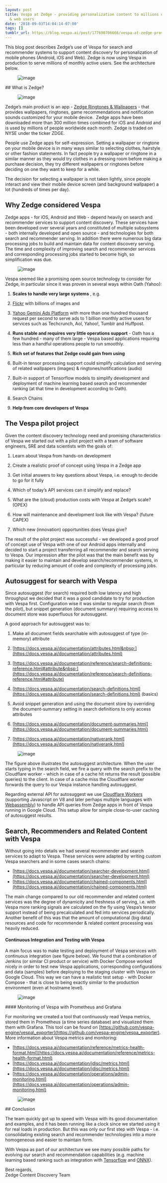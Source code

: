 ```yaml
---
layout: post
title: Vespa at Zedge - providing personalization content to millions of iOS, Android
  & web users
date: '2018-09-03T14:04:14-07:00'
tags: []
tumblr_url: https://blog.vespa.ai/post/177690706666/vespa-at-zedge-providing-personalization-content
---
```

This blog post describes Zedge’s use of Vespa for search and recommender systems to support content discovery for personalization of mobile phones (Android, iOS and Web). Zedge is now using Vespa in production to serve millions of monthly active users. See the architecture below.

<figure data-orig-width="960" data-orig-height="720" class="tmblr-full"><img src="/assets/2018-09-03-vespa-at-zedge-providing-personalization-content/tumblr_inline_peh82w1D1i1vpfrlb_540.png" alt="image" data-orig-width="960" data-orig-height="720"></figure>
## What is Zedge?
<figure data-orig-width="697" data-orig-height="584" class="tmblr-full"><img src="/assets/2018-09-03-vespa-at-zedge-providing-personalization-content/tumblr_inline_peh84w5juQ1vpfrlb_540.png" alt="image" data-orig-width="697" data-orig-height="584"></figure>

Zedge’s main product is an app - [Zedge Ringtones & Wallpapers](https://play.google.com/store/apps/details?id=net.zedge.android&hl=en) - that provides wallpapers, ringtones, game recommendations and notification sounds customized for your mobile device. &nbsp;Zedge apps have been downloaded more than 300 million times combined for iOS and Android and is used by millions of people worldwide each month. Zedge is traded on NYSE under the ticker ZDGE.

People use Zedge apps for self-expression. Setting a wallpaper or ringtone on your mobile device is in many ways similar to selecting clothes, hairstyle or other fashion statements. In fact people try a wallpaper or ringtone in a similar manner as they would try clothes in a dressing room before making a purchase decision, they try different wallpapers or ringtones before deciding on one they want to keep for a while.

The decision for selecting a wallpaper is not taken lightly, since people interact and view their mobile device screen (and background wallpaper) a lot (hundreds of times per day).

## Why Zedge considered Vespa

Zedge apps - for iOS, Android and Web - depend heavily on search and recommender services to support content discovery. These services have been developed over several years and constituted of multiple subsystems - both internally developed and open source - and technologies for both search and recommender serving. In addition there were numerous big data processing jobs to build and maintain data for content discovery serving. The time and complexity of improving search and recommender services and corresponding processing jobs started to become high, so simplification was due.

<figure data-orig-width="935" data-orig-height="77" class="tmblr-full"><img src="/assets/2018-09-03-vespa-at-zedge-providing-personalization-content/tumblr_inline_peh86e5kcE1vpfrlb_540.png" alt="image" data-orig-width="935" data-orig-height="77"></figure>

Vespa seemed like a promising open source technology to consider for Zedge, in particular since it was proven in several ways within Oath (Yahoo):

1. **Scales to handle very large systems** , e.g.&nbsp;  

  1. [Flickr](https://www.flickr.com/) with billions of images and
  2. [Yahoo Gemini Ads Platform](https://gemini.yahoo.com/advertiser/home) with more than one hundred thousand request per second to serve ads to 1 billion monthly active users for services such as Techcrunch, Aol, Yahoo!, Tumblr and Huffpost.
2. **Runs stable and requires very little operations support** - Oath has a few hundred - many of them large - Vespa based applications requiring less than a handful operations people to run smoothly.&nbsp;  
3. **Rich set of features that Zedge could gain from using**  

  1. Built-in tensor processing support could simplify calculation and serving of related wallpapers (images) & ringtones/notifications (audio)
  2. Built-in support of Tensorflow models to simplify development and deployment of machine learning based search and recommender ranking (at that time in development according to Oath). 
  3. Search Chains
4. **Help from core developers of Vespa**  

## The Vespa pilot project

Given the content discovery technology need and promising characteristics of Vespa we started out with a pilot project with a team of software engineers, SRE and data scientists with the goals of:

1. Learn about Vespa from hands-on development&nbsp;  
2. Create a realistic proof of concept using Vespa in a Zedge app  
3. Get initial answers to key questions about Vespa, i.e. enough to decide to go for it fully  

  1. Which of today’s API services can it simplify and replace?
  2. What are the (cloud) production costs with Vespa at Zedge’s scale? (OPEX)
  3. How will maintenance and development look like with Vespa? (future CAPEX)
  4. Which new (innovation) opportunities does Vespa give?

The result of the pilot project was successful - we developed a good proof of concept use of Vespa with one of our Android apps internally and decided to start a project transferring all recommender and search serving to Vespa. Our impression after the pilot was that the main benefit was by making it easier to maintain and develop search/recommender systems, in particular by reducing amount of code and complexity of processing jobs.

## Autosuggest for search with Vespa

Since autosuggest (for search) required both low latency and high throughput we decided that it was a good candidate to try for production with Vespa first. Configuration wise it was similar to regular search (from the pilot), but snippet generation (document summary) requiring access to document store was superfluous for autosuggest.

A good approach for autosuggest was to:

1. Make all document fields searchable with autosuggest of type (in-memory) attribute  

  1. [https://docs.vespa.ai/documentation/attributes.html&nbsp;](https://docs.vespa.ai/documentation/attributes.html)
  2. [https://docs.vespa.ai/documentation/reference/search-definitions-reference.html#attribute&nbsp;](https://docs.vespa.ai/documentation/reference/search-definitions-reference.html#attribute)
  3. [https://docs.vespa.ai/documentation/search-definitions.html](https://docs.vespa.ai/documentation/search-definitions.html) (basics)
2. Avoid snippet generation and using the document store by overriding the document-summary setting in search definitions to only access attributes  

  1. [https://docs.vespa.ai/documentation/document-summaries.html](https://docs.vespa.ai/documentation/document-summaries.html)&nbsp;
  2. [https://docs.vespa.ai/documentation/nativerank.html](https://docs.vespa.ai/documentation/nativerank.html)
<figure data-orig-width="336" data-orig-height="720" class="tmblr-full"><img src="/assets/2018-09-03-vespa-at-zedge-providing-personalization-content/tumblr_inline_peh87uqn7l1vpfrlb_540.png" alt="image" data-orig-width="336" data-orig-height="720"></figure>

The figure above illustrates the autosuggest architecture. When the user starts typing in the search field, we fire a query with the search prefix to the Cloudflare worker - which in case of a cache hit returns the result (possible queries) to the client. In case of a cache miss the Cloudflare worker forwards the query to our Vespa instance handling autosuggest.

Regarding external API for autosuggest we use [Cloudflare Workers](https://blog.cloudflare.com/introducing-cloudflare-workers/) (supporting Javascript on V8 and later perhaps multiple languages with [Webassembly](https://webassembly.org)) to handle API queries from Zedge apps in front of Vespa running in Google Cloud. This setup allow for simple close-to-user caching of autosuggest results.

## Search, Recommenders and Related Content with Vespa

Without going into details we had several recommender and search services to adapt to Vespa. These services were adapted by writing custom Vespa searchers and in some cases search chains:

- [https://docs.vespa.ai/documentation/searcher-development.html](https://docs.vespa.ai/documentation/searcher-development.html)&nbsp;  
- [https://docs.vespa.ai/documentation/chained-components.html](https://docs.vespa.ai/documentation/chained-components.html)&nbsp;  

The main change compared to our old recommender and related content services was the degree of dynamicity and freshness of serving, i.e. with Vespa more ranking signals are calculated on the fly using Vespa’s tensor support instead of being precalculated and fed into services periodically. Another benefit of this was that the amount of computational (big data) resources and code for recommender & related content processing was heavily reduced.

#### Continuous Integration and Testing with Vespa

A main focus was to make testing and deployment of Vespa services with continuous integration (see figure below). We found that a combination of Jenkins (or similar CI product or service) with Docker Compose worked nicely in order to test new Vespa applications, corresponding configurations and data (samples) before deploying to the staging cluster with Vespa on Google Cloud. This way we can have a realistic test setup - with Docker Compose - that is close to being exactly similar to the production environment (even at hostname level).

<figure data-orig-width="960" data-orig-height="720" class="tmblr-full"><img src="/assets/2018-09-03-vespa-at-zedge-providing-personalization-content/tumblr_inline_peh89aLTGN1vpfrlb_540.png" alt="image" data-orig-width="960" data-orig-height="720"></figure>
#### Monitoring of Vespa with Prometheus and Grafana

For monitoring we created a tool that continuously read Vespa metrics, stored them in Prometheus (a time series database) and visualized them them with Grafana. This tool can be found on [https://github.com/vespa-engine/vespa\_exporter](https://github.com/vespa-engine/vespa_exporter). More information about Vespa metrics and monitoring:

- [https://docs.vespa.ai/documentation/reference/metrics-health-format.html](https://docs.vespa.ai/documentation/reference/metrics-health-format.html)  
- [https://docs.vespa.ai/documentation/jdisc/metrics.html](https://docs.vespa.ai/documentation/jdisc/metrics.html)  
- [https://docs.vespa.ai/documentation/operations/admin-monitoring.html](https://docs.vespa.ai/documentation/operations/admin-monitoring.html)  
<figure data-orig-width="960" data-orig-height="720" class="tmblr-full"><img src="/assets/2018-09-03-vespa-at-zedge-providing-personalization-content/tumblr_inline_peh89qWRYe1vpfrlb_540.png" alt="image" data-orig-width="960" data-orig-height="720"></figure>
## Conclusion

The team quickly got up to speed with Vespa with its good documentation and examples, and it has been running like a clock since we started using it for real loads in production. But this was only our first step with Vespa - i.e. consolidating existing search and recommender technologies into a more homogeneous and easier to maintain form.

With Vespa as part of our architecture we see many possible paths for evolving our search and recommendation capabilities (e.g. machine learning based ranking such as integration with [Tensorflow](https://www.tensorflow.org/) and [ONNX](https://onnx.ai/)).

Best regards,  
Zedge Content Discovery Team

